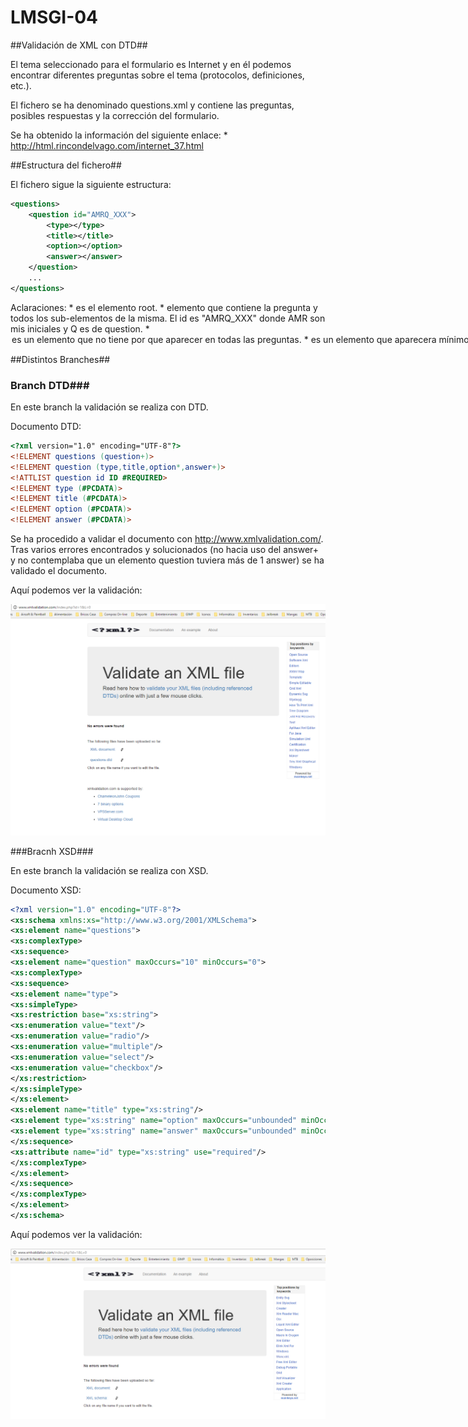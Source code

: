 # LMSGI-04
##Validación de XML con DTD##

El tema seleccionado para el formulario es Internet y en él podemos encontrar diferentes preguntas sobre el tema (protocolos, definiciones, etc.).

El fichero se ha denominado questions.xml y contiene las preguntas, posibles respuestas y la corrección del formulario.

Se ha obtenido la información del siguiente enlace:
	* http://html.rincondelvago.com/internet_37.html

##Estructura del fichero##

El fichero sigue la siguiente estructura:

```xml
<questions>
	<question id="AMRQ_XXX">
		<type></type>
		<title></title>
		<option></option>
		<answer></answer>
	</question>
	...
</questions>
```

Aclaraciones:
	* <questions> es el elemento root.
	* <question id="AMRQ_XXX"> elemento que contiene la pregunta y todos los sub-elementos de la misma. El id es "AMRQ_XXX" donde AMR son mis iniciales y Q es de question. 
	* <option> es un elemento que no tiene por que aparecer en todas las preguntas.
	* <answer> es un elemento que aparecera mínimo una vez en cada pregunta y en algunos casos varias veces.

##Distintos Branches##

### Branch DTD###

En este branch la validación se realiza con DTD.

Documento DTD:

```dtd
<?xml version="1.0" encoding="UTF-8"?>
<!ELEMENT questions (question+)>
<!ELEMENT question (type,title,option*,answer+)>
<!ATTLIST question id ID #REQUIRED>
<!ELEMENT type (#PCDATA)>
<!ELEMENT title (#PCDATA)>
<!ELEMENT option (#PCDATA)>
<!ELEMENT answer (#PCDATA)>
```

Se ha procedido a validar el documento con http://www.xmlvalidation.com/. Tras varios errores encontrados y solucionados (no hacia uso del answer+ y no contemplaba que un elemento question tuviera más de 1 answer) se ha validado el documento.

Aquí podemos ver la validación:

![Imagen de validación](validacion.png)

###Bracnh XSD###

En este branch la validación se realiza con XSD.

Documento XSD:

```xsd
<?xml version="1.0" encoding="UTF-8"?>
<xs:schema xmlns:xs="http://www.w3.org/2001/XMLSchema">
<xs:element name="questions">
<xs:complexType>
<xs:sequence>
<xs:element name="question" maxOccurs="10" minOccurs="0">
<xs:complexType>
<xs:sequence>
<xs:element name="type">
<xs:simpleType>
<xs:restriction base="xs:string">
<xs:enumeration value="text"/>
<xs:enumeration value="radio"/>
<xs:enumeration value="multiple"/>
<xs:enumeration value="select"/>
<xs:enumeration value="checkbox"/>
</xs:restriction>
</xs:simpleType>
</xs:element>
<xs:element name="title" type="xs:string"/>
<xs:element type="xs:string" name="option" maxOccurs="unbounded" minOccurs="0"/>
<xs:element type="xs:string" name="answer" maxOccurs="unbounded" minOccurs="1"/>
</xs:sequence>
<xs:attribute name="id" type="xs:string" use="required"/>
</xs:complexType>
</xs:element>
</xs:sequence>
</xs:complexType>
</xs:element>
</xs:schema>
```
Aquí podemos ver la validación:

![Imagen de validación](validacion-xsd.png)
